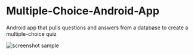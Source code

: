 # Multiple-Choice-Android-App
Android app that pulls questions and answers from a database to create a multiple-choice quiz

![screenshot sample](https://i.imgur.com/nTr1tPR.jpg)
